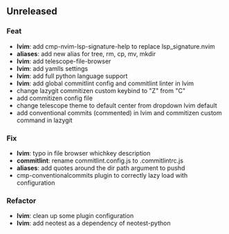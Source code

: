 ## Unreleased

### Feat

- **lvim**: add cmp-nvim-lsp-signature-help to replace lsp_signature.nvim
- **aliases**: add new alias for tree, rm, cp, mv, mkdir
- **lvim**: add telescope-file-browser
- **lvim**: add yamlls settings
- **lvim**: add full python language support
- **lvim**: add global commitlint config and commitlint linter in lvim
- change lazygit commitizen custom keybind to "Z" from "C"
- add commitizen config file
- change telescope theme to default center from dropdown lvim default
- add conventional commits (commented) in lvim and commitizen custom command in lazygit

### Fix

- **lvim**: typo in file browser whichkey description
- **commitlint**: rename commitlint.config.js to .commitlintrc.js
- **aliases**: add quotes around the dir path argument to pushd
- cmp-conventionalcommits plugin to correctly lazy load with configuration

### Refactor

- **lvim**: clean up some plugin configuration
- **lvim**: add neotest as a dependency of neotest-python
